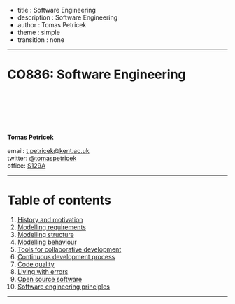 - title : Software Engineering
- description : Software Engineering
- author : Tomas Petricek
- theme : simple
- transition : none

****************************************************************************************************

# **CO886: Software Engineering**

<br /><br />
<br /><br /><br />

**Tomas Petricek**

email: [t.petricek@kent.ac.uk](mailto:t.petricek@kent.ac.uk)<br />
twitter: [@tomaspetricek](http://twitter.com/tomaspetricek)<br />
office: [S129A](https://www.cs.kent.ac.uk/rooms/S129A.gif)<br />

----------------------------------------------------------------------------------------------------

# **Table of contents**

 1. [History and motivation](history.html)
 2. [Modelling requirements](requirements.html)
 3. [Modelling structure](structure.html)
 4. [Modelling behaviour](behaviour.html)
 5. [Tools for collaborative development](collaborative.html)
 6. [Continuous development process](continuous.html)
 7. [Code quality](code.html)
 8. [Living with errors](errors.html)
 9. [Open source software](oss.html)
10. [Software engineering principles](principles.html)

----------------------------------------------------------------------------------------------------
